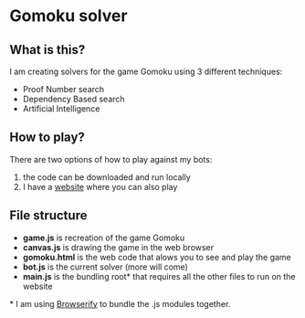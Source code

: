 # Gomoku solver

## What is this?
I am creating solvers for the game Gomoku using 3 different techniques:
- Proof Number search
- Dependency Based search
- Artificial Intelligence

## How to play?
There are two options of how to play against my bots:
1. the code can be downloaded and run locally
2. I have a [website](https://smnd.sk/yeti/gomoku) where you can also play

## File structure
- **game.js** is recreation of the game Gomoku
- **canvas.js** is drawing the game in the web browser
- **gomoku.html** is the web code that alows you to see and play the game
- **bot.js** is the current solver (more will come)
- **main.js** is the bundling root* that requires all the other files to run on the website

\* I am using [Browserify](https://github.com/browserify/browserify) to bundle the .js modules together.